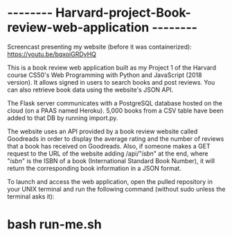 # -------- Harvard-project-Book-review-web-application --------

Screencast presenting my website (before it was containerized): https://youtu.be/bqxoiGRDyHQ

This is a book review web application built as my Project 1 of the Harvard course CS50's Web Programming with Python and JavaScript (2018 version). It allows signed in users to search books and post reviews. You can also retrieve book data using the website's JSON API. 

The Flask server communicates with a PostgreSQL database hosted on the cloud (on a PAAS named Heroku). 5,000 books from a CSV table have been added to that DB by running import.py.

The website uses an API provided by a book review website called Goodreads in order to display the average rating and the number of reviews that a book has received on Goodreads. Also, if someone makes a GET request to the URL of the website adding /api/"_isbn_" at the end, where "_isbn_" is the ISBN of a book (International Standard Book Number), it will return the corresponding book information in a JSON format.

To launch and access the web application, open the pulled repository in your UNIX terminal and run the following command (without sudo unless the terminal asks it):
# bash run-me.sh

